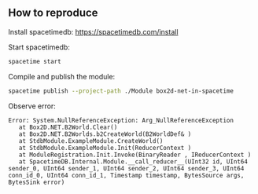 ## How to reproduce

Install spacetimedb: https://spacetimedb.com/install

Start spacetimedb:

```bash
spacetime start
```

Compile and publish the module:

```bash
spacetime publish --project-path ./Module box2d-net-in-spacetime
```

Observe error:

```
Error: System.NullReferenceException: Arg_NullReferenceException
   at Box2D.NET.B2World.Clear()
   at Box2D.NET.B2Worlds.b2CreateWorld(B2WorldDef& )
   at StdbModule.ExampleModule.CreateWorld()
   at StdbModule.ExampleModule.Init(ReducerContext )
   at ModuleRegistration.Init.Invoke(BinaryReader , IReducerContext )
   at SpacetimeDB.Internal.Module.__call_reducer__(UInt32 id, UInt64 sender_0, UInt64 sender_1, UInt64 sender_2, UInt64 sender_3, UInt64 conn_id_0, UInt64 conn_id_1, Timestamp timestamp, BytesSource args, BytesSink error)
```
